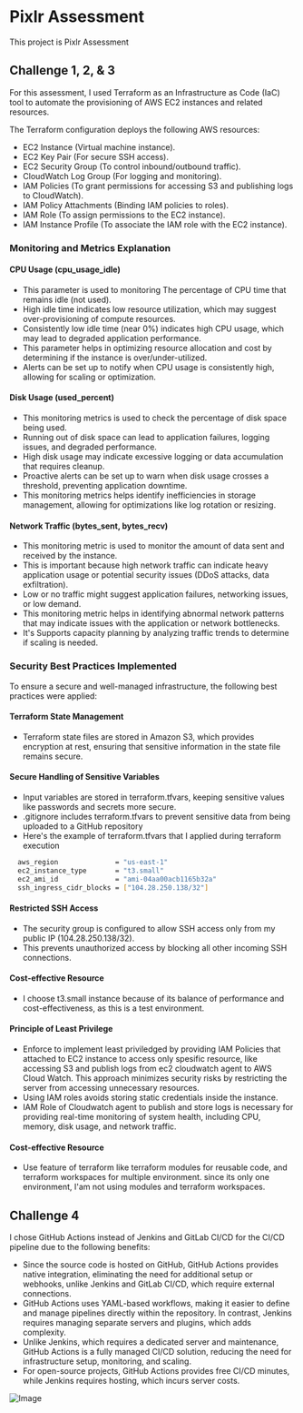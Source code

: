 
# Pixlr Assessment

This project is Pixlr Assessment

## Challenge 1, 2, & 3

For this assessment, I used Terraform as an Infrastructure as Code (IaC) tool to automate the provisioning of AWS EC2 instances and related resources.

The Terraform configuration deploys the following AWS resources:

- EC2 Instance (Virtual machine instance).
- EC2 Key Pair (For secure SSH access).
- EC2 Security Group (To control inbound/outbound traffic).
- CloudWatch Log Group (For logging and monitoring).
- IAM Policies (To grant permissions for accessing S3 and publishing logs to CloudWatch).
- IAM Policy Attachments (Binding IAM policies to roles).
- IAM Role (To assign permissions to the EC2 instance).
- IAM Instance Profile (To associate the IAM role with the EC2 instance).

### Monitoring and Metrics Explanation

#### CPU Usage (cpu_usage_idle)
- This parameter is used to monitoring The percentage of CPU time that remains idle (not used).
- High idle time indicates low resource utilization, which may suggest over-provisioning of compute resources.
- Consistently low idle time (near 0%) indicates high CPU usage, which may lead to degraded application performance.
- This parameter helps in optimizing resource allocation and cost by determining if the instance is over/under-utilized.
- Alerts can be set up to notify when CPU usage is consistently high, allowing for scaling or optimization.

#### Disk Usage (used_percent)

- This monitoring metrics is used to check the percentage of disk space being used.
- Running out of disk space can lead to application failures, logging issues, and degraded performance.
- High disk usage may indicate excessive logging or data accumulation that requires cleanup.
- Proactive alerts can be set up to warn when disk usage crosses a threshold, preventing application downtime.
- This monitoring metrics helps identify inefficiencies in storage management, allowing for optimizations like log rotation or resizing.

#### Network Traffic (bytes_sent, bytes_recv)
- This monitoring metric is used to monitor the amount of data sent and received by the instance.
- This is important because high network traffic can indicate heavy application usage or potential security issues (DDoS attacks, data exfiltration).
- Low or no traffic might suggest application failures, networking issues, or low demand.
- This monitoring metric helps in identifying abnormal network patterns that may indicate issues with the application or network bottlenecks.
- It's Supports capacity planning by analyzing traffic trends to determine if scaling is needed.

### Security Best Practices Implemented
To ensure a secure and well-managed infrastructure, the following best practices were applied:

#### Terraform State Management
- Terraform state files are stored in Amazon S3, which provides encryption at rest, ensuring that sensitive information in the state file remains secure.

#### Secure Handling of Sensitive Variables
- Input variables are stored in terraform.tfvars, keeping sensitive values like passwords and secrets more secure.
- .gitignore includes terraform.tfvars to prevent sensitive data from being uploaded to a GitHub repository
- Here's the example of terraform.tfvars that I applied during terraform execution

```bash
  aws_region              = "us-east-1"
  ec2_instance_type       = "t3.small"
  ec2_ami_id              = "ami-04aa00acb1165b32a"
  ssh_ingress_cidr_blocks = ["104.28.250.138/32"]
```

#### Restricted SSH Access
- The security group is configured to allow SSH access only from my public IP (104.28.250.138/32).
- This prevents unauthorized access by blocking all other incoming SSH connections.

#### Cost-effective Resource
- I choose t3.small instance because of its balance of performance and cost-effectiveness, as this is a test environment.

#### Principle of Least Privilege
- Enforce to implement least priviledged by providing IAM Policies that attached to EC2 instance to access only spesific resource, like accessing S3 and publish logs from ec2 cloudwatch agent to AWS Cloud Watch. This approach minimizes security risks by restricting the server from accessing unnecessary resources.
- Using IAM roles avoids storing static credentials inside the instance.
- IAM Role of Cloudwatch agent to publish and store logs is necessary for providing real-time monitoring of system health, including CPU, memory, disk usage, and network traffic.

#### Cost-effective Resource
- Use feature of terraform like terraform modules for reusable code, and terraform workspaces for multiple environment. since its only one environment, I'am not using modules and terraform workspaces.

## Challenge 4

I chose GitHub Actions instead of Jenkins and GitLab CI/CD for the CI/CD pipeline due to the following benefits:
- Since the source code is hosted on GitHub, GitHub Actions provides native integration, eliminating the need for additional setup or webhooks, unlike Jenkins and GitLab CI/CD, which require external connections.
- GitHub Actions uses YAML-based workflows, making it easier to define and manage pipelines directly within the repository. In contrast, Jenkins requires managing separate servers and plugins, which adds complexity.
- Unlike Jenkins, which requires a dedicated server and maintenance, GitHub Actions is a fully managed CI/CD solution, reducing the need for infrastructure setup, monitoring, and scaling.
- For open-source projects, GitHub Actions provides free CI/CD minutes, while Jenkins requires hosting, which incurs server costs.

![Image](https://github.com/user-attachments/assets/ca5de8e4-19cb-4475-87fd-dc5a36580566)